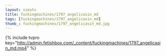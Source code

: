 ```yaml
--- 
layout: sieutv
title: fuckingmachines/1797_angelicasin_md
tags: [fuckingmachines/1797_angelicasin_md]
thumb_: fuckingmachines/1797_angelicasin_md.jpg
---
```

{% include tvpro key="http://admin.fetishbox.com/_content/fuckingmachines/1797_angelicasin_md.mp4" %} 
